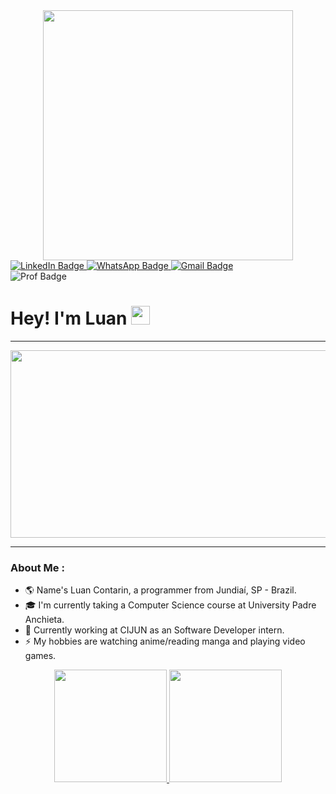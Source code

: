 <div id="header" align="center">
  <img src="https://64.media.tumblr.com/ba8c705edd2bed0a28d9458811155d69tumblr_onxkyoloha1w05w8zo1_500.gifv" width="400" />
</div>

<div id="badges">
  <a href="https://www.linkedin.com/in/luan-cont/">
      <img src="https://img.shields.io/badge/LinkedIn-blue?style=for-the-badgelogo=linkedin&logoColor=white" alt="LinkedIn Badge" />
  </a>

  <a href="https://api.whatsapp.com/send?phone=5511942615059">
      <img src="https://img.shields.io/badge/WhatsApp-25D366?style=for-the-badgelogo=whatsapp&logoColor=white" alt="WhatsApp Badge" />
  </a>

  <a href="mailto:luan.silvacontarin@gmail.com">
      <img src="https://img.shields.io/badge/Gmail-D14836?style=for-the-badge&logo=gmaillogoColor=white" alt="Gmail Badge" />
  </a>
</div>

<img src="https://komarev.com/ghpvc/?username=LuanContarin&style=flat-square&color=blue" alt="Prof Badge" />

<h1>
  Hey! I'm Luan
  <img src="https://media.giphy.com/media/hvRJCLFzcasrR4ia7z/giphy.gif" width="30px"/>
</h1>

---

<div align="center">
  <img src="https://i.pinimg.com/originals/02/5f/07/025f077d792552112c069238b76f3bac.png" width="600" height="300"/>
</div>

---

### About Me :

- :earth_americas: Name's Luan Contarin, a programmer from Jundiaí, SP - Brazil.
- :mortar_board: I'm currently taking a Computer Science course at University Padre Anchieta.
- :rocket: Currently working at CIJUN as an Software Developer intern.
- :zap: My hobbies are watching anime/reading manga and playing video games.

<div align="center">
    <a href="https://github.com/LuanContarin">
    <img height="180em" src="https://github-readme-stats.vercel.app/api/top-langs/?username=LuanContarin&layout=compact&langs_count=7&theme=dracula"/>
    <img height="180em" src="https://github-readme-stats.vercel.app/api?username=LuanContarin&show_icons=true&theme=dracula&include_all_commits=true&count_private=true"/>
    </a>
</div>
